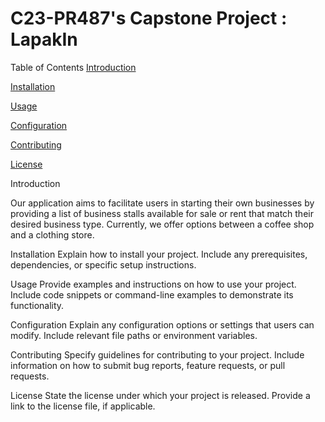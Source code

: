 # C23-PR487's Capstone Project : LapakIn

Table of Contents
[Introduction](#introduction) 

[Installation](#installation)

[Usage](#usage)

[Configuration](#configuration)

[Contributing](#contributing)

[License](#license)


Introduction <a name="introduction"></a>

Our application aims to facilitate users in starting their own businesses by providing a list of business stalls available for sale or rent that match their desired business type. Currently, we offer options between a coffee shop and a clothing store.

Installation <a name="installation"></a>
Explain how to install your project. Include any prerequisites, dependencies, or specific setup instructions.

Usage <a name="usage"></a>
Provide examples and instructions on how to use your project. Include code snippets or command-line examples to demonstrate its functionality.

Configuration <a name="configuration"></a>
Explain any configuration options or settings that users can modify. Include relevant file paths or environment variables.

Contributing <a name="contributing"></a>
Specify guidelines for contributing to your project. Include information on how to submit bug reports, feature requests, or pull requests.

License <a name="license"></a>
State the license under which your project is released. Provide a link to the license file, if applicable.
